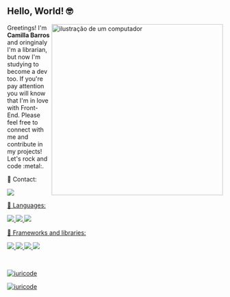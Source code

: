 ## Hello, World! :nerd_face:

<img src="https://raw.githubusercontent.com/MicaelliMedeiros/micaellimedeiros/master/image/computer-illustration.png" alt="ilustração de um computador" min-width="400px" max-width="400px" width="400px" align="right">

<p align="left">
Greetings! I'm <strong>Camilla Barros</strong> and oringinaly I'm a librarian, but now I'm studying to become a dev too. If you're pay attention you will know that I'm in love with Front-End. Please feel free to connect with me and contribute in my projects! Let's rock and code :metal:.
</p>

<p align="left">
  💌 Contact:
  <p><a href="https://www.linkedin.com/in/camillabarros/"><img src="https://img.shields.io/badge/LinkedIn-0077B5?style=for-the-badge&logo=linkedin&logoColor=white" /></p>
</p>

<p align="left">
  🦄 Languages: 
  <p>
  <img src="https://img.shields.io/badge/Python-3776AB?style=for-the-badge&logo=python&logoColor=white" />
  <img src="https://img.shields.io/badge/JavaScript-F7DF1E?style=for-the-badge&logo=javascript&logoColor=black" />
  <img src="https://img.shields.io/badge/TypeScript-007ACC?style=for-the-badge&logo=typescript&logoColor=white" />
  </p>
</p>


<p align="left">
  💼 Frameworks and libraries: 
  <p>
    <img src="https://img.shields.io/badge/Angular-DD0031?style=for-the-badge&logo=angular&logoColor=white" />
    <img src="https://img.shields.io/badge/React-20232A?style=for-the-badge&logo=react&logoColor=61DAFB" />
    <img src="https://img.shields.io/badge/Bootstrap-563D7C?style=for-the-badge&logo=bootstrap&logoColor=white" />
    <img src="https://img.shields.io/badge/Django-092E20?style=for-the-badge&logo=django&logoColor=white" />
  </p>
  
</p>
<br>


[![iuricode](https://github-readme-stats.vercel.app/api?username=cabarros3&theme=tokyonight)](https://github.com/anuraghazra/github-readme-stats)                               

[![iuricode](https://github-readme-stats.vercel.app/api/top-langs/?username=cabarros3&hide=html&layout=compact&theme=tokyonight)](https://github.com/anuraghazra/github-readme-stats)







